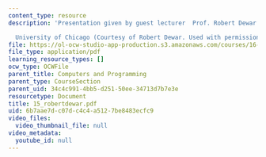 ```yaml
---
content_type: resource
description: 'Presentation given by guest lecturer  Prof. Robert Dewar

  University of Chicago (Courtesy of Robert Dewar. Used with permission.)'
file: https://ol-ocw-studio-app-production.s3.amazonaws.com/courses/16-01-unified-engineering-i-ii-iii-iv-fall-2005-spring-2006/6b7aae7dc07dc4c4a5127be8483ecfc9_15_robertdewar.pdf
file_type: application/pdf
learning_resource_types: []
ocw_type: OCWFile
parent_title: Computers and Programming
parent_type: CourseSection
parent_uid: 34c4c991-4bb5-d251-50ee-34713d7b7e3e
resourcetype: Document
title: 15_robertdewar.pdf
uid: 6b7aae7d-c07d-c4c4-a512-7be8483ecfc9
video_files:
  video_thumbnail_file: null
video_metadata:
  youtube_id: null
---
```

